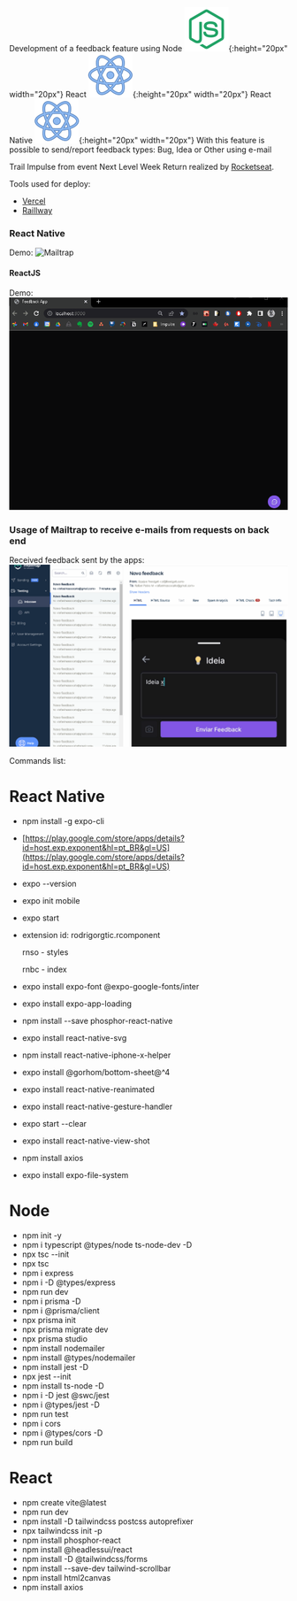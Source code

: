 Development of a feedback feature using 
Node ![Node](https://github.com/RafaelPablo/nlw-return/blob/main/_walls/icons8-node-js-80.png){:height="20px" width="20px"} 
React ![React](https://github.com/RafaelPablo/nlw-return/blob/main/_walls/icons8-react-80.png){:height="20px" width="20px"} 
React Native ![React Native](https://github.com/RafaelPablo/nlw-return/blob/main/_walls/icons8-react-80.png){:height="20px" width="20px"}
With this feature is possible to send/report feedback types: Bug, Idea or Other using e-mail  

Trail Impulse from event Next Level Week Return realized by [Rocketseat](https://www.rocketseat.com.br).

Tools used for deploy:
* [Vercel](https://vercel.com/)
* [Raillway](https://railway.app/)


### React Native
Demo:
![Mailtrap](https://github.com/RafaelPablo/nlw-return/blob/main/_walls/mobile.gif)

#### ReactJS
Demo:
![ReactJS](https://github.com/RafaelPablo/nlw-return/blob/main/_walls/front.gif)

### Usage of Mailtrap to receive e-mails from requests on back end
Received feedback sent by the apps:
![Mailtrap](https://github.com/RafaelPablo/nlw-return/blob/main/_walls/mailtrap.gif)

Commands list:
# React Native

- npm install -g expo-cli
- [https://play.google.com/store/apps/details?id=host.exp.exponent&hl=pt_BR&gl=US](https://play.google.com/store/apps/details?id=host.exp.exponent&hl=pt_BR&gl=US)
- expo --version
- expo init mobile
- expo start
- extension id: rodrigorgtic.rcomponent
    
    rnso - styles
    
    rnbc - index
    
- expo install expo-font @expo-google-fonts/inter
- expo install expo-app-loading
- npm install --save phosphor-react-native
- expo install react-native-svg
- npm install react-native-iphone-x-helper
- expo install @gorhom/bottom-sheet@^4
- expo install react-native-reanimated
- expo install react-native-gesture-handler
- expo start --clear
- expo install react-native-view-shot
- npm install axios
- expo install expo-file-system

# Node

- npm init -y
- npm i typescript @types/node ts-node-dev -D
- npx tsc --init
- npx tsc
- npm i express
- npm i -D @types/express
- npm run dev
- npm i prisma -D
- npm i @prisma/client
- npx prisma init
- npx prisma migrate dev
- npx prisma studio
- npm install nodemailer
- npm install @types/nodemailer
- npm install jest -D
- npx jest --init
- npm install ts-node -D
- npm i -D jest @swc/jest
- npm i @types/jest -D
- npm run test
- npm i cors
- npm i @types/cors -D
- npm run build

# React

- npm create vite@latest
- npm run dev
- npm install -D tailwindcss postcss autoprefixer
- npx tailwindcss init -p
- npm install phosphor-react
- npm install @headlessui/react
- npm install -D @tailwindcss/forms
- npm install --save-dev tailwind-scrollbar
- npm install html2canvas
- npm install axios